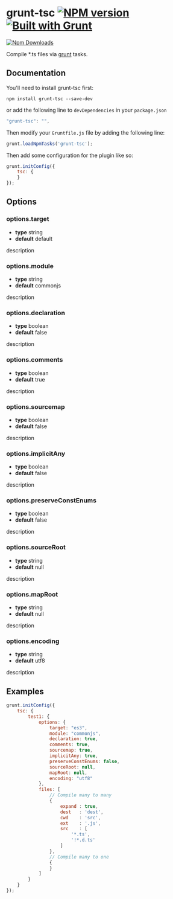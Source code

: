 # grunt-tsc [![NPM version](https://badge.fury.io/js/grunt-tsc.png)](http://badge.fury.io/js/grunt-jsdoc) [![Built with Grunt](https://cdn.gruntjs.com/builtwith.png)](http://gruntjs.com/)

[![Npm Downloads](https://nodei.co/npm/grunt-tsc.png?downloads=true&stars=true)](https://nodei.co/npm/grunt-tsc.png?downloads=true&stars=true)

Compile *.ts files via [grunt](http://gruntjs.com/) tasks.

## Documentation

You'll need to install grunt-tsc first:

```
npm install grunt-tsc --save-dev
```

or add the following line to `devDependencies` in your `package.json`

``` javascript
"grunt-tsc": "",
```

Then modify your `Gruntfile.js` file by adding the following line:

``` javascript
grunt.loadNpmTasks('grunt-tsc');
```

Then add some configuration for the plugin like so:

``` javascript
grunt.initConfig({
    tsc: {
    }
});
```

## Options

### options.target

* **type** string
* **default** default

description


### options.module

* **type** string
* **default** commonjs

description


### options.declaration

* **type** boolean
* **default** false

description


### options.comments

* **type** boolean
* **default** true

description


### options.sourcemap

* **type** boolean
* **default** false

description


### options.implicitAny

* **type** boolean
* **default** false

description


### options.preserveConstEnums

* **type** boolean
* **default** false

description


### options.sourceRoot

* **type** string
* **default** null

description


### options.mapRoot

* **type** string
* **default** null

description


### options.encoding

* **type** string
* **default** utf8

description


## Examples

```javascript
grunt.initConfig({
    tsc: {
        test1: {
            options: {
                target: "es3",
                module: "commonjs",
                declaration: true,
                comments: true,
                sourcemap: true,
                implicitAny: true,
                preserveConstEnums: false,
                sourceRoot: null,
                mapRoot: null,
                encoding: "utf8"
            },
            files: [
                // Compile many to many
                {
                    expand : true,
                    dest   : 'dest',
                    cwd    : 'src',
                    ext    : '.js',
                    src    : [
                        '*.ts',
                        '!*.d.ts'
                    ]
                },
                // Compile many to one
                {
                }
            ]
        }
    }
});
```

